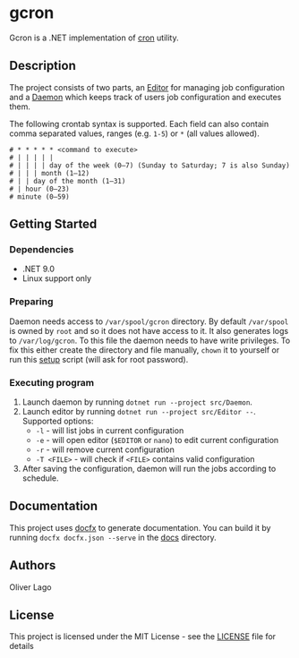 # gcron

Gcron is a .NET implementation of [cron](https://en.wikipedia.org/wiki/Cron) utility.

## Description

The project consists of two parts, an [Editor](src/Editor) for managing job configuration and a [Daemon](src/Daemon) which keeps track of users job configuration and executes them.

The following crontab syntax is supported.
Each field can also contain comma separated values, ranges (e.g. `1-5`) or `*` (all values allowed).

```text
# * * * * * <command to execute>
# | | | | |
# | | | | day of the week (0–7) (Sunday to Saturday; 7 is also Sunday)
# | | | month (1–12)
# | | day of the month (1–31)
# | hour (0–23)
# minute (0–59)
```

## Getting Started

### Dependencies

- .NET 9.0
- Linux support only

### Preparing

Daemon needs access to `/var/spool/gcron` directory.
By default `/var/spool` is owned by `root` and so it does not have access to it.
It also generates logs to `/var/log/gcron`.
To this file the daemon needs to have write privileges.
To fix this either create the directory and file manually, `chown` it to yourself or run this [setup](setup.sh) script (will ask for root password).

### Executing program

1. Launch daemon by running `dotnet run --project src/Daemon`.
2. Launch editor by running `dotnet run --project src/Editor --`. Supported options:
    - `-l` - will list jobs in current configuration
    - `-e` - will open editor (`$EDITOR` or `nano`) to edit current configuration
    - `-r` - will remove current configuration
    - `-T <FILE>` - will check if `<FILE>` contains valid configuration
3. After saving the configuration, daemon will run the jobs according to schedule.

## Documentation

This project uses [docfx](https://dotnet.github.io/docfx/) to generate documentation.
You can build it by running `docfx docfx.json --serve` in the [docs](docs) directory.

## Authors

Oliver Lago

## License

This project is licensed under the MIT License - see the [LICENSE](LICENSE) file for details
